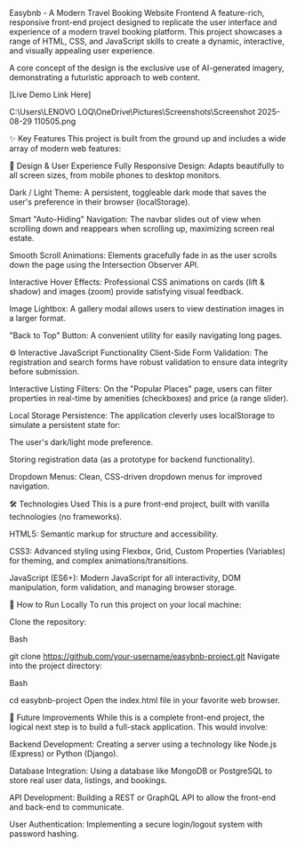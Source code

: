 Easybnb - A Modern Travel Booking Website Frontend
A feature-rich, responsive front-end project designed to replicate the user interface and experience of a modern travel booking platform. This project showcases a range of HTML, CSS, and JavaScript skills to create a dynamic, interactive, and visually appealing user experience.

A core concept of the design is the exclusive use of AI-generated imagery, demonstrating a futuristic approach to web content.

[Live Demo Link Here] 

C:\Users\LENOVO LOQ\OneDrive\Pictures\Screenshots\Screenshot 2025-08-29 110505.png

✨ Key Features
This project is built from the ground up and includes a wide array of modern web features:

🎨 Design & User Experience
Fully Responsive Design: Adapts beautifully to all screen sizes, from mobile phones to desktop monitors.

Dark / Light Theme: A persistent, toggleable dark mode that saves the user's preference in their browser (localStorage).

Smart "Auto-Hiding" Navigation: The navbar slides out of view when scrolling down and reappears when scrolling up, maximizing screen real estate.

Smooth Scroll Animations: Elements gracefully fade in as the user scrolls down the page using the Intersection Observer API.

Interactive Hover Effects: Professional CSS animations on cards (lift & shadow) and images (zoom) provide satisfying visual feedback.

Image Lightbox: A gallery modal allows users to view destination images in a larger format.

"Back to Top" Button: A convenient utility for easily navigating long pages.

⚙️ Interactive JavaScript Functionality
Client-Side Form Validation: The registration and search forms have robust validation to ensure data integrity before submission.

Interactive Listing Filters: On the "Popular Places" page, users can filter properties in real-time by amenities (checkboxes) and price (a range slider).

Local Storage Persistence: The application cleverly uses localStorage to simulate a persistent state for:

The user's dark/light mode preference.

Storing registration data (as a prototype for backend functionality).

Dropdown Menus: Clean, CSS-driven dropdown menus for improved navigation.

🛠️ Technologies Used
This is a pure front-end project, built with vanilla technologies (no frameworks).

HTML5: Semantic markup for structure and accessibility.

CSS3: Advanced styling using Flexbox, Grid, Custom Properties (Variables) for theming, and complex animations/transitions.

JavaScript (ES6+): Modern JavaScript for all interactivity, DOM manipulation, form validation, and managing browser storage.

🚀 How to Run Locally
To run this project on your local machine:

Clone the repository:

Bash

git clone https://github.com/your-username/easybnb-project.git
Navigate into the project directory:

Bash

cd easybnb-project
Open the index.html file in your favorite web browser.

🔮 Future Improvements
While this is a complete front-end project, the logical next step is to build a full-stack application. This would involve:

Backend Development: Creating a server using a technology like Node.js (Express) or Python (Django).

Database Integration: Using a database like MongoDB or PostgreSQL to store real user data, listings, and bookings.

API Development: Building a REST or GraphQL API to allow the front-end and back-end to communicate.

User Authentication: Implementing a secure login/logout system with password hashing.
